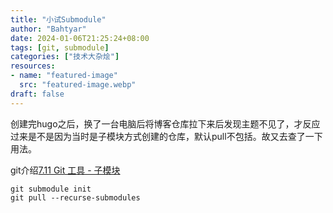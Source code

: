 ```yaml
---
title: "小试Submodule"
author: "Bahtyar"
date: 2024-01-06T21:25:24+08:00
tags: [git, submodule]
categories: ["技术大杂烩"]
resources:
- name: "featured-image"
  src: "featured-image.webp"
draft: false
---
```




创建完hugo之后，换了一台电脑后将博客仓库拉下来后发现主题不见了，才反应过来是不是因为当时是子模块方式创建的仓库，默认pull不包括。故又去查了一下用法。

git介绍[7.11 Git 工具 - 子模块](https://git-scm.com/book/zh/v2/Git-%E5%B7%A5%E5%85%B7-%E5%AD%90%E6%A8%A1%E5%9D%97)

```
git submodule init
git pull --recurse-submodules
```